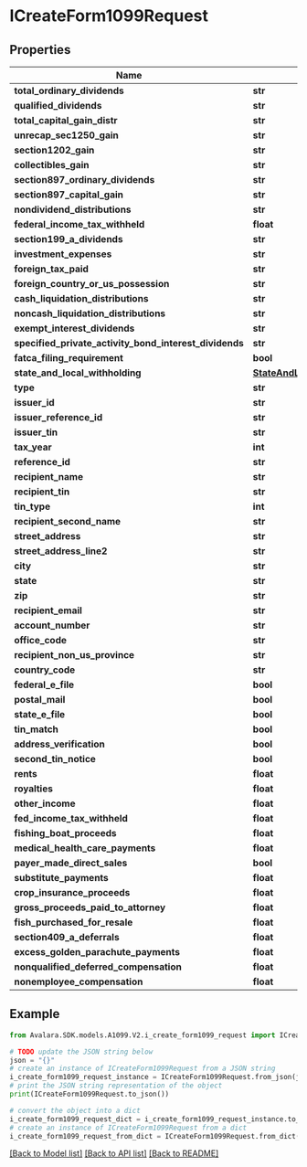 # ICreateForm1099Request


## Properties

Name | Type | Description | Notes
------------ | ------------- | ------------- | -------------
**total_ordinary_dividends** | **str** |  | [optional] 
**qualified_dividends** | **str** |  | [optional] 
**total_capital_gain_distr** | **str** |  | [optional] 
**unrecap_sec1250_gain** | **str** |  | [optional] 
**section1202_gain** | **str** |  | [optional] 
**collectibles_gain** | **str** |  | [optional] 
**section897_ordinary_dividends** | **str** |  | [optional] 
**section897_capital_gain** | **str** |  | [optional] 
**nondividend_distributions** | **str** |  | [optional] 
**federal_income_tax_withheld** | **float** |  | [optional] 
**section199_a_dividends** | **str** |  | [optional] 
**investment_expenses** | **str** |  | [optional] 
**foreign_tax_paid** | **str** |  | [optional] 
**foreign_country_or_us_possession** | **str** |  | [optional] 
**cash_liquidation_distributions** | **str** |  | [optional] 
**noncash_liquidation_distributions** | **str** |  | [optional] 
**exempt_interest_dividends** | **str** |  | [optional] 
**specified_private_activity_bond_interest_dividends** | **str** |  | [optional] 
**fatca_filing_requirement** | **bool** |  | [optional] 
**state_and_local_withholding** | [**StateAndLocalWithholdingRequest**](StateAndLocalWithholdingRequest.md) |  | [optional] 
**type** | **str** |  | [optional] 
**issuer_id** | **str** |  | [optional] 
**issuer_reference_id** | **str** |  | [optional] 
**issuer_tin** | **str** |  | [optional] 
**tax_year** | **int** |  | [optional] 
**reference_id** | **str** |  | [optional] 
**recipient_name** | **str** |  | [optional] 
**recipient_tin** | **str** |  | [optional] 
**tin_type** | **int** |  | [optional] 
**recipient_second_name** | **str** |  | [optional] 
**street_address** | **str** |  | [optional] 
**street_address_line2** | **str** |  | [optional] 
**city** | **str** |  | [optional] 
**state** | **str** |  | [optional] 
**zip** | **str** |  | [optional] 
**recipient_email** | **str** |  | [optional] 
**account_number** | **str** |  | [optional] 
**office_code** | **str** |  | [optional] 
**recipient_non_us_province** | **str** |  | [optional] 
**country_code** | **str** |  | [optional] 
**federal_e_file** | **bool** |  | [optional] 
**postal_mail** | **bool** |  | [optional] 
**state_e_file** | **bool** |  | [optional] 
**tin_match** | **bool** |  | [optional] 
**address_verification** | **bool** |  | [optional] 
**second_tin_notice** | **bool** |  | [optional] 
**rents** | **float** |  | [optional] 
**royalties** | **float** |  | [optional] 
**other_income** | **float** |  | [optional] 
**fed_income_tax_withheld** | **float** |  | [optional] 
**fishing_boat_proceeds** | **float** |  | [optional] 
**medical_health_care_payments** | **float** |  | [optional] 
**payer_made_direct_sales** | **bool** |  | [optional] 
**substitute_payments** | **float** |  | [optional] 
**crop_insurance_proceeds** | **float** |  | [optional] 
**gross_proceeds_paid_to_attorney** | **float** |  | [optional] 
**fish_purchased_for_resale** | **float** |  | [optional] 
**section409_a_deferrals** | **float** |  | [optional] 
**excess_golden_parachute_payments** | **float** |  | [optional] 
**nonqualified_deferred_compensation** | **float** |  | [optional] 
**nonemployee_compensation** | **float** |  | [optional] 

## Example

```python
from Avalara.SDK.models.A1099.V2.i_create_form1099_request import ICreateForm1099Request

# TODO update the JSON string below
json = "{}"
# create an instance of ICreateForm1099Request from a JSON string
i_create_form1099_request_instance = ICreateForm1099Request.from_json(json)
# print the JSON string representation of the object
print(ICreateForm1099Request.to_json())

# convert the object into a dict
i_create_form1099_request_dict = i_create_form1099_request_instance.to_dict()
# create an instance of ICreateForm1099Request from a dict
i_create_form1099_request_from_dict = ICreateForm1099Request.from_dict(i_create_form1099_request_dict)
```
[[Back to Model list]](../README.md#documentation-for-models) [[Back to API list]](../README.md#documentation-for-api-endpoints) [[Back to README]](../README.md)



